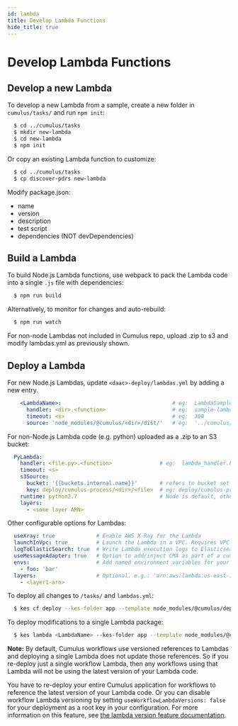 ```yaml
---
id: lambda
title: Develop Lambda Functions
hide_title: true
---
```


# Develop Lambda Functions

## Develop a new Lambda

To develop a new Lambda from a sample, create a new folder in `cumulus/tasks/` and run `npm init`:

```bash
  $ cd ../cumulus/tasks
  $ mkdir new-lambda
  $ cd new-lambda
  $ npm init
```

Or copy an existing Lambda function to customize:

```bash
  $ cd ../cumulus/tasks
  $ cp discover-pdrs new-lambda
```

Modify package.json:

* name
* version
* description
* test script
* dependencies (NOT devDependencies)

## Build a Lambda

To build Node.js Lambda functions, use webpack to pack the Lambda code into a single `.js` file with dependencies:

```bash
  $ npm run build
```

Alternatively, to monitor for changes and auto-rebuild:

```bash
  $ npm run watch
```

For non-node Lambdas not included in Cumulus repo, upload .zip to s3 and modify lambdas.yml as previously shown.

## Deploy a Lambda

For new Node.js Lambdas, update `<daac>-deploy/lambdas.yml` by adding a new entry.

```yaml
    <LambdaName>:                                   # eg:  LambdaSample (does not need to conform to dirname)
      handler: <dir>.<function>                     # eg:  sample-lambda.handler (assuming file has module.exports.handler = <someFunc>)
      timeout: <s>                                  # eg:  300
      source: 'node_modules/@cumulus/<dir>/dist/'   # eg:  '../cumulus/cumulus/tasks/sample-lambda/dist/index.js'
```

For non-Node.js Lambda code (e.g. python) uploaded as a .zip to an S3 bucket:

```yaml
  PyLambda:
    handler: <file.py>.<function>               # eg:  lambda_handler.handler for lambda_handler.py with:  def handler(event, context):
    timeout: <s>
    s3Source:
      bucket: '{{buckets.internal.name}}'       # refers to bucket set in config.yml
      key: deploy/cumulus-process/<dir>/<file>  # eg: deploy/cumulus-process/modis/0.3.0b3.zip
    runtime: python2.7                          # Node is default, otherwise specify.
    layers:
      - <some layer ARN>
```

Other configurable options for Lambdas:

```yaml
  useXray: true             # Enable AWS X-Ray for the Lambda
  launchInVpc: true         # Launch the Lambda in a VPC. Requires VPC configuration for the deployment.
  logToElasticSearch: true  # Write Lambda execution logs to Elasticsearch.
  useMessageAdapter: true   # Option to add/inject CMA as part of a cumulus workflow.  The CMA layer may be used instead
  envs:                     # Add named environment variables for your Lambda.
    - foo: 'bar'
  layers:                   # Optional. e.g.: 'arn:aws:lambda:us-east-1:{{AWS_ACCOUNT_ID}}:layer:Cumulus_Message_Adapter:3'
    - <layer1-arn>
```

To deploy all changes to `/tasks/` and `lambdas.yml`:

```bash
  $ kes cf deploy --kes-folder app --template node_modules/@cumulus/deployment/app --region <region> --deployment <deployment-name>
```

To deploy modifications to a single Lambda package:

```bash
  $ kes lambda <LambdaName> --kes-folder app --template node_modules/@cumulus/deployment/app --deployment <deployment-name>
```

**Note:** By default, Cumulus workflows use versioned references to Lambdas and deploying a single Lambda does not update those references. So if you re-deploy just a single workflow Lambda, then any workflows using that Lambda will not be using the latest version of your Lambda code. 

You have to re-deploy your entire Cumulus application for workflows to reference the latest version of your Lambda code. Or you can disable workflow Lambda versioning by setting `useWorkflowLambdaVersions: false` for your deployment as a root key in your configuration.   For more information on this feature, see [the lambda version feature documentation](features/lambda_versioning.md).


